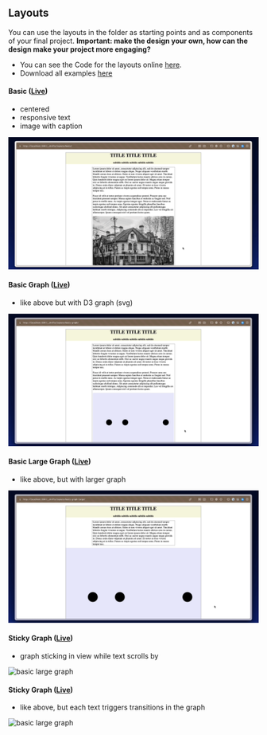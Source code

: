 ## Layouts

You can use the layouts in the folder as starting points and as components of your final project. **Important: make the design your own, how can the design make your project more engaging?**

* You can see the Code for the layouts online [here](https://github.com/leoneckert/sdv-s24/tree/main/layouts).
* Download all examples [here](https://github.com/leoneckert/sdv-s24/raw/main/layouts/sdv-layouts.zip)

#### Basic ([Live](https://leoneckert.github.io/sdv-s24/layouts/basic))
* centered
* responsive text
* image with caption

![basic](assets/1.gif)


#### Basic Graph ([Live](https://leoneckert.github.io/sdv-s24/layouts/basic-graph))
* like above but with D3 graph (svg)

![basic graph](assets/2.gif)

#### Basic Large Graph ([Live](https://leoneckert.github.io/sdv-s24/layouts/basic-graph-large))
* like above, but with larger graph

![basic large graph](assets/3.gif)

#### Sticky Graph ([Live](https://leoneckert.github.io/sdv-s24/layouts/sticky-graph))
* graph sticking in view while text scrolls by

![basic large graph](assets/4.gif)

#### Sticky Graph  ([Live](https://leoneckert.github.io/sdv-s24/layouts/sticky-graph-scroll-transition))
* like above, but each text triggers transitions in the graph

![basic large graph](assets/5.gif)